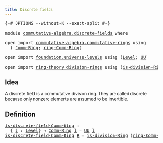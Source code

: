 ```yaml
---
title: Discrete fields
---
```


<pre class="Agda"><a id="41" class="Symbol">{-#</a> <a id="45" class="Keyword">OPTIONS</a> <a id="53" class="Pragma">--without-K</a> <a id="65" class="Pragma">--exact-split</a> <a id="79" class="Symbol">#-}</a>

<a id="84" class="Keyword">module</a> <a id="91" href="commutative-algebra.discrete-fields.html" class="Module">commutative-algebra.discrete-fields</a> <a id="127" class="Keyword">where</a>

<a id="134" class="Keyword">open</a> <a id="139" class="Keyword">import</a> <a id="146" href="commutative-algebra.commutative-rings.html" class="Module">commutative-algebra.commutative-rings</a> <a id="184" class="Keyword">using</a>
  <a id="192" class="Symbol">(</a> <a id="194" href="commutative-algebra.commutative-rings.html#1043" class="Function">Comm-Ring</a><a id="203" class="Symbol">;</a> <a id="205" href="commutative-algebra.commutative-rings.html#1184" class="Function">ring-Comm-Ring</a><a id="219" class="Symbol">)</a>

<a id="222" class="Keyword">open</a> <a id="227" class="Keyword">import</a> <a id="234" href="foundation.universe-levels.html" class="Module">foundation.universe-levels</a> <a id="261" class="Keyword">using</a> <a id="267" class="Symbol">(</a><a id="268" href="Agda.Primitive.html#597" class="Postulate">Level</a><a id="273" class="Symbol">;</a> <a id="275" href="foundation-core.universe-levels.html#222" class="Primitive">UU</a><a id="277" class="Symbol">)</a>

<a id="280" class="Keyword">open</a> <a id="285" class="Keyword">import</a> <a id="292" href="ring-theory.division-rings.html" class="Module">ring-theory.division-rings</a> <a id="319" class="Keyword">using</a> <a id="325" class="Symbol">(</a><a id="326" href="ring-theory.division-rings.html#662" class="Function">is-division-Ring</a><a id="342" class="Symbol">)</a>
</pre>
## Idea

A discrete field is a commutative division ring. They are called discrete, because only nonzero elements are assumed to be invertible.

## Definition

<pre class="Agda"><a id="is-discrete-field-Comm-Ring"></a><a id="517" href="commutative-algebra.discrete-fields.html#517" class="Function">is-discrete-field-Comm-Ring</a> <a id="545" class="Symbol">:</a>
  <a id="549" class="Symbol">{</a> <a id="551" href="commutative-algebra.discrete-fields.html#551" class="Bound">l</a> <a id="553" class="Symbol">:</a> <a id="555" href="Agda.Primitive.html#597" class="Postulate">Level</a><a id="560" class="Symbol">}</a> <a id="562" class="Symbol">→</a> <a id="564" href="commutative-algebra.commutative-rings.html#1043" class="Function">Comm-Ring</a> <a id="574" href="commutative-algebra.discrete-fields.html#551" class="Bound">l</a> <a id="576" class="Symbol">→</a> <a id="578" href="foundation-core.universe-levels.html#222" class="Primitive">UU</a> <a id="581" href="commutative-algebra.discrete-fields.html#551" class="Bound">l</a>
<a id="583" href="commutative-algebra.discrete-fields.html#517" class="Function">is-discrete-field-Comm-Ring</a> <a id="611" href="commutative-algebra.discrete-fields.html#611" class="Bound">R</a> <a id="613" class="Symbol">=</a> <a id="615" href="ring-theory.division-rings.html#662" class="Function">is-division-Ring</a> <a id="632" class="Symbol">(</a><a id="633" href="commutative-algebra.commutative-rings.html#1184" class="Function">ring-Comm-Ring</a> <a id="648" href="commutative-algebra.discrete-fields.html#611" class="Bound">R</a><a id="649" class="Symbol">)</a>
</pre>